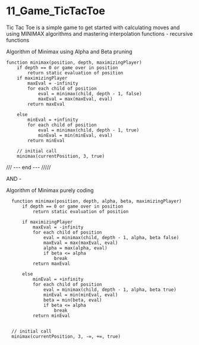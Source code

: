 # 11_Game_TicTacToe
Tic Tac Toe is a simple game to get started with calculating moves and using MINIMAX algorithms and mastering interpolation functions - recursive functions

Algorithm of Minimax using Alpha and Beta pruning

<Pseuocode>


 
    function minimax(position, depth, maximizingPlayer)
        if depth == 0 or game over in position
            return static evaluation of position
        if maximizingPlayer
            maxEval = -infinity
            for each child of position
                eval = minimax(child, depth - 1, false)
                maxEval = max(maxEval, eval)
            return maxEval

        else
            minEval = +infinity
            for each child of position
                eval = minimax(child, depth - 1, true)
                minEval = min(minEval, eval)
            return minEval
            
        // initial call
        minimax(currentPosition, 3, true)


 

/// --- end --- /////


AND - 

Algorithm of Minimax purely coding

<Pseuocode>

      function minimax(position, depth, alpha, beta, maximizingPlayer)
          if depth == 0 or game over in position
              return static evaluation of position

          if maximizingPlayer
              maxEval = -infinity
              for each child of position
                  eval = minimax(child, depth - 1, alpha, beta false)
                  maxEval = max(maxEval, eval)
                  alpha = max(alpha, eval)
                  if beta <= alpha
                      break
              return maxEval

          else
              minEval = +infinity
              for each child of position
                  eval = minimax(child, depth - 1, alpha, beta true)
                  minEval = min(minEval, eval)
                  beta = min(beta, eval)
                  if beta <= alpha
                      break
              return minEval


      // initial call
      minimax(currentPosition, 3, -∞, +∞, true)
